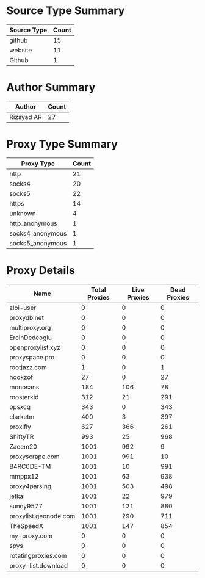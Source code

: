 # Source Type Summary

| Source Type | Count |
|-------------|-------|
| github | 15 |
| website | 11 |
| Github | 1 |


# Author Summary

| Author | Count |
|--------|-------|
| Rizsyad AR | 27 |


# Proxy Type Summary

| Proxy Type | Count |
|------------|-------|
| http | 21 |
| socks4 | 20 |
| socks5 | 22 |
| https | 14 |
| unknown | 4 |
| http_anonymous | 1 |
| socks4_anonymous | 1 |
| socks5_anonymous | 1 |


# Proxy Details

| Name | Total Proxies | Live Proxies | Dead Proxies |
|------|---------------|--------------|---------------|
| zloi-user | 0 | 0 | 0 |
| proxydb.net | 0 | 0 | 0 |
| multiproxy.org | 0 | 0 | 0 |
| ErcinDedeoglu | 0 | 0 | 0 |
| openproxylist.xyz | 0 | 0 | 0 |
| proxyspace.pro | 0 | 0 | 0 |
| rootjazz.com | 1 | 0 | 1 |
| hookzof | 27 | 0 | 27 |
| monosans | 184 | 106 | 78 |
| roosterkid | 312 | 21 | 291 |
| opsxcq | 343 | 0 | 343 |
| clarketm | 400 | 3 | 397 |
| proxifly | 627 | 366 | 261 |
| ShiftyTR | 993 | 25 | 968 |
| Zaeem20 | 1001 | 992 | 9 |
| proxyscrape.com | 1001 | 991 | 10 |
| B4RC0DE-TM | 1001 | 10 | 991 |
| mmppx12 | 1001 | 63 | 938 |
| proxy4parsing | 1001 | 503 | 498 |
| jetkai | 1001 | 22 | 979 |
| sunny9577 | 1001 | 121 | 880 |
| proxylist.geonode.com | 1001 | 290 | 711 |
| TheSpeedX | 1001 | 147 | 854 |
| my-proxy.com | 0 | 0 | 0 |
| spys | 0 | 0 | 0 |
| rotatingproxies.com | 0 | 0 | 0 |
| proxy-list.download | 0 | 0 | 0 |
